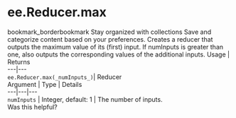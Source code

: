  
#  ee.Reducer.max
bookmark_borderbookmark Stay organized with collections  Save and categorize content based on your preferences.
Creates a reducer that outputs the maximum value of its (first) input. If numInputs is greater than one, also outputs the corresponding values of the additional inputs.
Usage | Returns  
---|---  
`ee.Reducer.max(_numInputs_)`|  Reducer  
Argument | Type | Details  
---|---|---  
`numInputs` | Integer, default: 1 | The number of inputs.  
Was this helpful?
